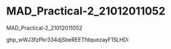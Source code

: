 # MAD_Practical-2_21012011052
MAD_Practical-2_21012011052


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
